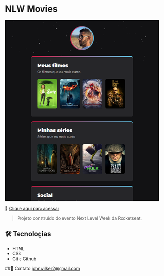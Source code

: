 # NLW Movies

![preview](./.github/preview.png)

🔗 [Clique aqui para acessar](https://johnwilker.github.io/nlw-movies)

>Projeto construído do evento Next Level Week da Rocketseat.

## 🛠️ Tecnologias

- HTML
- CSS
- Git e Github

##💛 Contato
johnwilker2@gmail.com
